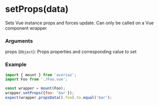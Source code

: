 # setProps(data)

Sets Vue instance props and forces update. Can only be called on a Vue component wrapper

### Arguments

props (`Object`): Props properties and corresponding value to set

### Example

```js
import { mount } from 'avoriaz';
import Foo from './Foo.vue';

const wrapper = mount(Foo);
wrapper.setProps({foo: 'bar'});
expect(wrapper.propsData().foo).to.equal('bar');
```
